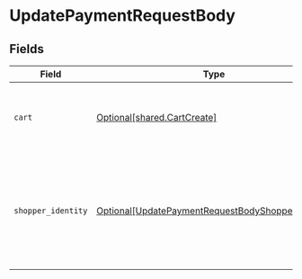 # UpdatePaymentRequestBody


## Fields

| Field                                                                                                                   | Type                                                                                                                    | Required                                                                                                                | Description                                                                                                             |
| ----------------------------------------------------------------------------------------------------------------------- | ----------------------------------------------------------------------------------------------------------------------- | ----------------------------------------------------------------------------------------------------------------------- | ----------------------------------------------------------------------------------------------------------------------- |
| `cart`                                                                                                                  | [Optional[shared.CartCreate]](../../models/shared/cartcreate.md)                                                        | :heavy_minus_sign:                                                                                                      | The details of the cart being purchased with this payment.                                                              |
| `shopper_identity`                                                                                                      | [Optional[UpdatePaymentRequestBodyShopperIdentity]](../../models/operations/updatepaymentrequestbodyshopperidentity.md) | :heavy_minus_sign:                                                                                                      | Identification information for the Shopper. This is only required when creating a new Bolt account.                     |